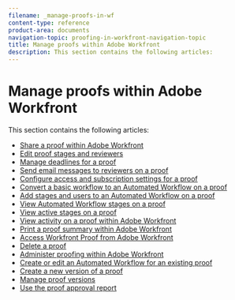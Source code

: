 ```yaml
---
filename: _manage-proofs-in-wf
content-type: reference
product-area: documents
navigation-topic: proofing-in-workfront-navigation-topic
title: Manage proofs within Adobe Workfront
description: This section contains the following articles:
---
```


# Manage proofs within Adobe Workfront

This section contains the following articles:

<!--
Manage proofs Manage proof versions Manage proof reviewers Manage proof notifications Manage proof deadlines Manage automated proofs
-->

* [Share a proof within Adobe Workfront](../../../review-and-approve-work/proofing/managing-proofs-within-workfront/share-a-proof-in-workfront.md) 
* [Edit proof stages and reviewers](../../../review-and-approve-work/proofing/managing-proofs-within-workfront/edit-proof-stages-and-reviewers.md) 
* [Manage deadlines for a proof](../../../review-and-approve-work/proofing/managing-proofs-within-workfront/set-deadlines-proof.md) 
* [Send email messages to reviewers on a proof](../../../review-and-approve-work/proofing/managing-proofs-within-workfront/send-email-messages-to-users-proof.md) 
* [Configure access and subscription settings for a proof](../../../review-and-approve-work/proofing/managing-proofs-within-workfront/configure-access-subscription-settings-proof.md) 
* [Convert a basic workflow to an Automated Workflow on a proof](../../../review-and-approve-work/proofing/managing-proofs-within-workfront/convert-basic-automatic-workflow.md) 
* [Add stages and users to an Automated Workflow on a proof](../../../review-and-approve-work/proofing/managing-proofs-within-workfront/add-stages-users-to-automated-workflow-proof.md) 
* [View Automated Workflow stages on a proof](../../../review-and-approve-work/proofing/managing-proofs-within-workfront/view-aw-stages-proof.md) 
* [View active stages on a proof](../../../review-and-approve-work/proofing/managing-proofs-within-workfront/view-active-stages-proof.md) 
* [View activity on a proof within Adobe Workfront](../../../review-and-approve-work/proofing/managing-proofs-within-workfront/view-activity-on-proof-in-wf.md) 
* [Print a proof summary within Adobe Workfront](../../../review-and-approve-work/proofing/managing-proofs-within-workfront/print-proof-summary-in-wf.md) 
* [Access Workfront Proof from Adobe Workfront](../../../review-and-approve-work/proofing/managing-proofs-within-workfront/access-wf-proof-in-workfront.md) 
* [Delete a proof](../../../review-and-approve-work/proofing/managing-proofs-within-workfront/remove-archiveg-proof.md) 
* [Administer proofing within Adobe Workfront](../../../review-and-approve-work/proofing/managing-proofs-within-workfront/administer-proofing-in-workfront.md) 
* [Create or edit an Automated Workflow for an existing proof](../../../review-and-approve-work/proofing/managing-proofs-within-workfront/create-edit-automated-workflow-existing-proof.md) 
* [Create a new version of a proof](../../../review-and-approve-work/proofing/managing-proofs-within-workfront/create-new-proof-version.md) 
* [Manage proof versions](../../../review-and-approve-work/proofing/managing-proofs-within-workfront/manage-proof-versions.md) 
* [Use the proof approval report](../../../review-and-approve-work/proofing/managing-proofs-within-workfront/proof-approval-report.md)

